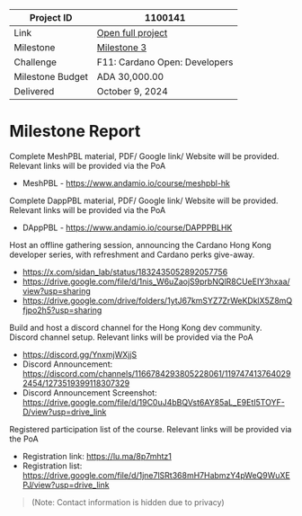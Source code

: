 |Project ID|1100141|
|-----------|-------------|
|Link|[Open full project](https://projectcatalyst.io/funds/11/cardano-open-developers/gimbalabs-or-genius-x-hong-kong-cardano-developer-series)|
|Milestone|[Milestone 3](https://milestones.projectcatalyst.io/projects/1100141/milestones/3)|
|Challenge|F11: Cardano Open: Developers|
|Milestone Budget|ADA 30,000.00|
|Delivered|October 9, 2024|

# Milestone Report

	
Complete MeshPBL material, PDF/ Google link/ Website will be provided. Relevant links will be provided via the PoA
- MeshPBL - https://www.andamio.io/course/meshpbl-hk
  
Complete DappPBL material, PDF/ Google link/ Website will be provided. Relevant links will be provided via the PoA
- DAppPBL - https://www.andamio.io/course/DAPPPBLHK

Host an offline gathering session, announcing the Cardano Hong Kong developer series, with refreshment and Cardano perks give-away.
- https://x.com/sidan_lab/status/1832435052892057756
- https://drive.google.com/file/d/1nis_W6uZaojS9prbNQlR8CUeEIY3hxaa/view?usp=sharing
- https://drive.google.com/drive/folders/1ytJ67kmSYZ7ZrWeKDklX5Z8mQfjpo2h5?usp=sharing
  
Build and host a discord channel for the Hong Kong dev community. Discord channel setup. Relevant links will be provided via the PoA
- https://discord.gg/YnxmjWXjjS
- Discord Announcement: https://discord.com/channels/1166784293805228061/1197474137640292454/1273519399118307329
- Discord Announcement Screenshot: https://drive.google.com/file/d/19C0uJ4bBQVst6AY85aL_E9EtI5TOYF-D/view?usp=drive_link
  
Registered participation list of the course. Relevant links will be provided via the PoA
- Registration link: https://lu.ma/8p7mhtz1
- Registration list: https://drive.google.com/file/d/1jne7lSRt368mH7HabmzY4pWeQ9WuXEPJ/view?usp=drive_link
> (Note: Contact information is hidden due to privacy)
